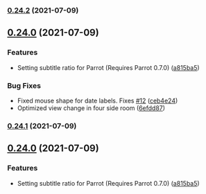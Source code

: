 ### [0.24.2](https://github.com/deep-entertainment/egoventure/compare/0.24.1...0.24.2) (2021-07-09)



## [0.24.0](https://github.com/deep-entertainment/egoventure/compare/0.23.0...0.24.0) (2021-07-09)


### Features

* Setting subtitle ratio for Parrot (Requires Parrot 0.7.0) ([a815ba5](https://github.com/deep-entertainment/egoventure/commit/a815ba5a13d6bb567f34301a928f90f9cc2a2332))


### Bug Fixes

* Fixed mouse shape for date labels. Fixes [#12](https://github.com/deep-entertainment/egoventure/issues/12) ([ceb4e24](https://github.com/deep-entertainment/egoventure/commit/ceb4e247573d765119d7fba7d24e6122f5c67022))
* Optimized view change in four side room ([6efdd87](https://github.com/deep-entertainment/egoventure/commit/6efdd87190e2cd372fcd720bdac775466b548e6f))



### [0.24.1](https://github.com/deep-entertainment/egoventure/compare/0.24.0...0.24.1) (2021-07-09)



## [0.24.0](https://github.com/deep-entertainment/egoventure/compare/0.23.3...0.24.0) (2021-07-09)


### Features

* Setting subtitle ratio for Parrot (Requires Parrot 0.7.0) ([a815ba5](https://github.com/deep-entertainment/egoventure/commit/a815ba5a13d6bb567f34301a928f90f9cc2a2332))
